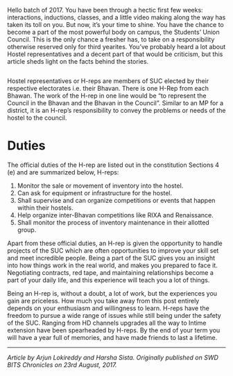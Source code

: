 <p><!-- wp:paragraph --></p>
<p>Hello batch of 2017. You have been through a hectic first few weeks: interactions, inductions, classes, and a little video making along the way has taken its toll on you. But now, it’s your time to shine. You have the chance to become a part of the most powerful body on campus, the Students’ Union Council. This is the only chance a fresher has, to take on a responsibility otherwise reserved only for third yearites. You’ve probably heard a lot about Hostel representatives and a decent part of that would be criticism, but this article sheds light on the facts behind the stories.</p>
<p><!-- /wp:paragraph --></p>
<p><!-- wp:image {"id":601,"sizeSlug":"large"} --></p>
<figure class="wp-block-image size-large"><img src="{{ site.baseurl }}/assets/2017/08/fresher-under-pressure.jpg?w=1024" alt="" class="wp-image-601" /></figure>
<p><!-- /wp:image --></p>
<p><!-- wp:paragraph --></p>
<p>Hostel representatives or H-reps are members of SUC elected by their respective electorates i.e. their Bhavan. There is one H-Rep from each Bhawan. The work of the H-rep in one line would be “to represent the Council in the Bhavan and the Bhavan in the Council”. Similar to an MP for a district, it is an H-rep’s responsibility to convey the problems or needs of the hostel to the council.</p>
<p><!-- /wp:paragraph --></p>
<p><!-- wp:heading {"level":1} --></p>
<h1><a href="https://github.com/journal-club/wiki-data/blob/master/news/general/2017-hrep-elections.md#duties"></a></h1>
<p><!-- /wp:heading --></p>
<p><!-- wp:heading {"level":1} --></p>
<h1>Duties</h1>
<p><!-- /wp:heading --></p>
<p><!-- wp:paragraph --></p>
<p>The official duties of the H-rep are listed out in the constitution Sections 4 (e) and are summarized below, H-reps:</p>
<p><!-- /wp:paragraph --></p>
<p><!-- wp:list {"ordered":true} --></p>
<ol>
<li>Monitor the sale or movement of inventory into the hostel.</li>
<li>Can ask for equipment or infrastructure for the hostel.</li>
<li>Shall supervise and can organize competitions or events that happen within their hostels.</li>
<li>Help organize inter-Bhavan competitions like RIXA and Renaissance.</li>
<li>Shall monitor the process of inventory maintenance in their allotted group.</li>
</ol>
<p><!-- /wp:list --></p>
<p><!-- wp:paragraph --></p>
<p>Apart from these official duties, an H-rep is given the opportunity to handle projects of the SUC which are often opportunities to improve your skill set and meet incredible people. Being a part of the SUC gives you an insight into how things work in the real world, and makes you prepared to face it. Negotiating contracts, red tape, and maintaining relationships become a part of your daily life, and this experience will teach you a lot of things.</p>
<p><!-- /wp:paragraph --></p>
<p><!-- wp:paragraph --></p>
<p>Being an H-rep is, without a doubt, a lot of work, but the experiences you gain are priceless. How much you take away from this post entirely depends on your enthusiasm and willingness to learn. H-reps have the freedom to pursue a wide range of issues while still being under the safety of the SUC. Ranging from HD channels upgrades all the way to Intime extension have been spearheaded by H-reps. By the end of your term you will have a year full of memories, and have made friends to last a lifetime.</p>
<p><!-- /wp:paragraph --></p>
<p><!-- wp:separator --></p>
<hr class="wp-block-separator" />
<!-- /wp:separator --></p>
<p><!-- wp:paragraph --></p>
<p><em>Article by Arjun Lokireddy and Harsha Sista. Originally published on SWD BITS Chronicles on 23rd August, 2017.</em></p>
<p><!-- /wp:paragraph --></p>
